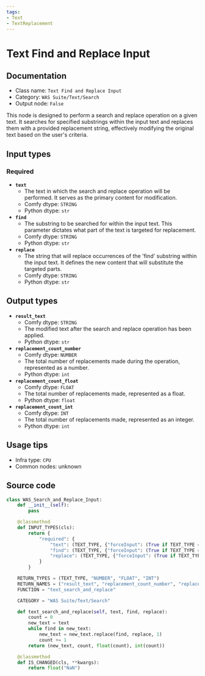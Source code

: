 ```yaml
---
tags:
- Text
- TextReplacement
---
```


# Text Find and Replace Input
## Documentation
- Class name: `Text Find and Replace Input`
- Category: `WAS Suite/Text/Search`
- Output node: `False`

This node is designed to perform a search and replace operation on a given text. It searches for specified substrings within the input text and replaces them with a provided replacement string, effectively modifying the original text based on the user's criteria.
## Input types
### Required
- **`text`**
    - The text in which the search and replace operation will be performed. It serves as the primary content for modification.
    - Comfy dtype: `STRING`
    - Python dtype: `str`
- **`find`**
    - The substring to be searched for within the input text. This parameter dictates what part of the text is targeted for replacement.
    - Comfy dtype: `STRING`
    - Python dtype: `str`
- **`replace`**
    - The string that will replace occurrences of the 'find' substring within the input text. It defines the new content that will substitute the targeted parts.
    - Comfy dtype: `STRING`
    - Python dtype: `str`
## Output types
- **`result_text`**
    - Comfy dtype: `STRING`
    - The modified text after the search and replace operation has been applied.
    - Python dtype: `str`
- **`replacement_count_number`**
    - Comfy dtype: `NUMBER`
    - The total number of replacements made during the operation, represented as a number.
    - Python dtype: `int`
- **`replacement_count_float`**
    - Comfy dtype: `FLOAT`
    - The total number of replacements made, represented as a float.
    - Python dtype: `float`
- **`replacement_count_int`**
    - Comfy dtype: `INT`
    - The total number of replacements made, represented as an integer.
    - Python dtype: `int`
## Usage tips
- Infra type: `CPU`
- Common nodes: unknown


## Source code
```python
class WAS_Search_and_Replace_Input:
    def __init__(self):
        pass

    @classmethod
    def INPUT_TYPES(cls):
        return {
            "required": {
                "text": (TEXT_TYPE, {"forceInput": (True if TEXT_TYPE == 'STRING' else False)}),
                "find": (TEXT_TYPE, {"forceInput": (True if TEXT_TYPE == 'STRING' else False)}),
                "replace": (TEXT_TYPE, {"forceInput": (True if TEXT_TYPE == 'STRING' else False)}),
            }
        }

    RETURN_TYPES = (TEXT_TYPE, "NUMBER", "FLOAT", "INT")
    RETURN_NAMES = ("result_text", "replacement_count_number", "replacement_count_float", "replacement_count_int")
    FUNCTION = "text_search_and_replace"

    CATEGORY = "WAS Suite/Text/Search"

    def text_search_and_replace(self, text, find, replace):
        count = 0
        new_text = text
        while find in new_text:
            new_text = new_text.replace(find, replace, 1)
            count += 1
        return (new_text, count, float(count), int(count))

    @classmethod
    def IS_CHANGED(cls, **kwargs):
        return float("NaN")

```
